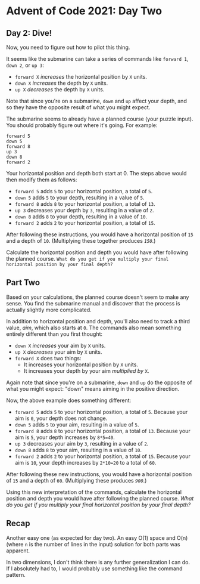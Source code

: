 # Advent of Code 2021: Day Two

## Day 2: Dive!

Now, you need to figure out how to pilot this thing.

It seems like the submarine can take a series of commands like `forward 1`, `down 2`, or `up 3`:

- `forward X` *increases* the horizontal position by `X` units.
- `down X` *increases* the depth by `X` units.
- `up X` *decreases* the depth by `X` units.

Note that since you're on a submarine, `down` and `up` affect your depth, and so they have the opposite result of what you might expect.

The submarine seems to already have a planned course (your puzzle input). You should probably figure out where it's going. For example:

```
forward 5
down 5
forward 8
up 3
down 8
forward 2
```

Your horizontal position and depth both start at 0. The steps above would then modify them as follows:

- `forward 5` adds `5` to your horizontal position, a total of `5`.
- `down 5` adds `5` to your depth, resulting in a value of `5`.
- `forward 8` adds `8` to your horizontal position, a total of `13`.
- `up 3` decreases your depth by `3`, resulting in a value of `2`.
- `down 8` adds `8` to your depth, resulting in a value of `10`.
- `forward 2` adds `2` to your horizontal position, a total of `15`.

After following these instructions, you would have a horizontal position of `15` and a depth of `10`. (Multiplying these together produces *`150`*.)

Calculate the horizontal position and depth you would have after following the planned course. `What do you get if you multiply your final horizontal position by your final depth?`

## Part Two

Based on your calculations, the planned course doesn't seem to make any sense. You find the submarine manual and discover that the process is actually slightly more complicated.

In addition to horizontal position and depth, you'll also need to track a third value, *aim*, which also starts at `0`. The commands also mean something entirely different than you first thought:

- `down X` *increases* your aim by `X` units.
- `up X` *decreases* your aim by `X` units.
- `forward X` does two things:
  * It increases your horizontal position by `X` units.
  * It increases your depth by your aim *multiplied by* `X`.

Again note that since you're on a submarine, `down` and `up` do the opposite of what you might expect: "down" means aiming in the positive direction.

Now, the above example does something different:

- `forward 5` adds `5` to your horizontal position, a total of `5`. Because your aim is `0`, your depth does not change.
- `down 5` adds `5` to your aim, resulting in a value of `5`.
- `forward 8` adds `8` to your horizontal position, a total of `13`. Because your aim is `5`, your depth increases by `8*5=40`.
- `up 3` decreases your aim by `3`, resulting in a value of `2`.
- `down 8` adds `8` to your aim, resulting in a value of `10`.
- `forward 2` adds `2` to your horizontal position, a total of `15`. Because your aim is `10`, your depth increases by `2*10=20` to a total of `60`.

After following these new instructions, you would have a horizontal position of `15` and a depth of `60`. (Multiplying these produces *`900`*.)

Using this new interpretation of the commands, calculate the horizontal position and depth you would have after following the planned course. *What do you get if you multiply your final horizontal position by your final depth?*

## Recap

Another easy one (as expected for day two). An easy O(1) space and O(n) (where `n` is the number of lines in the input) solution for both parts was apparent.

In two dimensions, I don't think there is any further generalization I can do. If I absolutely had to, I would probably use something like the command pattern.

